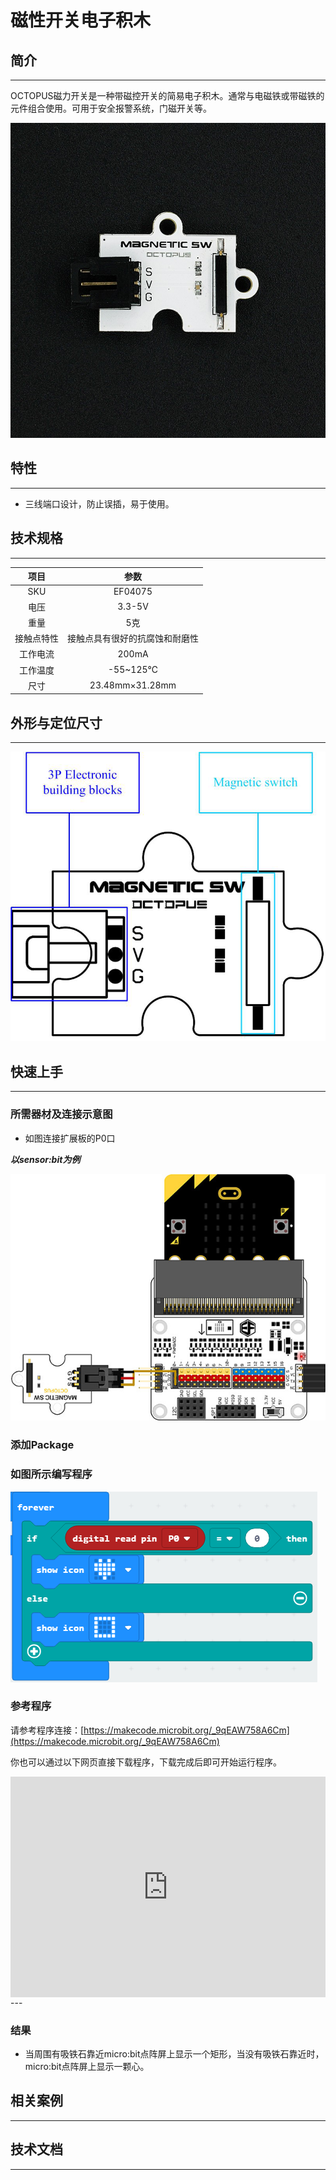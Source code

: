 # 磁性开关电子积木

## 简介
---
OCTOPUS磁力开关是一种带磁控开关的简易电子积木。通常与电磁铁或带磁铁的元件组合使用。可用于安全报警系统，门磁开关等。

 ![](./images/y2rEGSc.jpg)

## 特性
---
- 三线端口设计，防止误插，易于使用。

## 技术规格
---

项目 | 参数 
:-: | :-: 
SKU|EF04075
电压|3.3-5V
重量|5克
接触点特性|接触点具有很好的抗腐蚀和耐磨性
工作电流|200mA
工作温度|-55~125℃
尺寸|23.48mm×31.28mm

## 外形与定位尺寸
---
 ![](./images/9AZBMTT.png)

## 快速上手
---
### 所需器材及连接示意图

- 如图连接扩展板的P0口

***以sensor:bit为例***

![](./images/YdMbHja.jpg)
### 添加Package

### 如图所示编写程序

![](./images/3k1UPiG.png)

### 参考程序

请参考程序连接：[https://makecode.microbit.org/_9qEAW758A6Cm](https://makecode.microbit.org/_9qEAW758A6Cm)

你也可以通过以下网页直接下载程序，下载完成后即可开始运行程序。

<div style="position:relative;height:0;padding-bottom:70%;overflow:hidden;"><iframe style="position:absolute;top:0;left:0;width:100%;height:100%;" src="https://makecode.microbit.org/#pub:_9qEAW758A6Cm" frameborder="0" sandbox="allow-popups allow-forms allow-scripts allow-same-origin"></iframe></div>  
---

### 结果
- 当周围有吸铁石靠近micro:bit点阵屏上显示一个矩形，当没有吸铁石靠近时，micro:bit点阵屏上显示一颗心。

## 相关案例
---

## 技术文档
---
